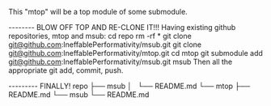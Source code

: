 This "mtop" will be a top module of some submodule.

-------- BLOW OFF TOP AND RE-CLONE IT!!!
Having existing github repositories, mtop and msub:
cd repo
rm -rf *
git clone git@github.com:IneffablePerformativity/msub.git
git clone git@github.com:IneffablePerformativity/mtop.git
cd mtop
git submodule add git@github.com:IneffablePerformativity/msub.git msub
Then all the appropriate git add, commit, push.

--------- FINALLY!
repo
├── msub
│   └── README.md
└── mtop
    ├── README.md
    └── msub
        └── README.md
